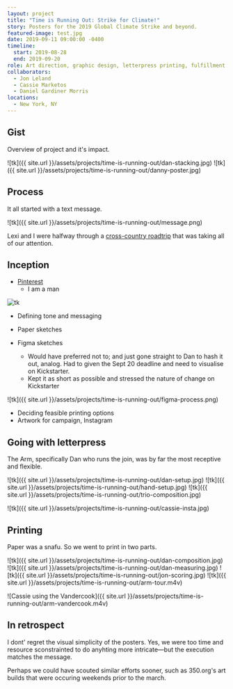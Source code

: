 ```yaml
---
layout: project
title: "Time is Running Out: Strike for Climate!"
story: Posters for the 2019 Global Climate Strike and beyond.
featured-image: test.jpg
date: 2019-09-11 09:00:00 -0400
timeline:
  start: 2019-08-28
  end: 2019-09-20
role: Art direction, graphic design, letterpress printing, fulfillment.
collaborators:
  - Jon Leland
  - Cassie Marketos
  - Daniel Gardiner Morris
locations: 
  - New York, NY
---
```

## Gist
Overview of project and it's impact.

![tk]({{ site.url }}/assets/projects/time-is-running-out/dan-stacking.jpg)
![tk]({{ site.url }}/assets/projects/time-is-running-out/danny-poster.jpg)


## Process
It all started with a text message.

![tk]({{ site.url }}/assets/projects/time-is-running-out/message.png)

Lexi and I were halfway through a [cross-country roadtrip](leaf-url) that was taking all of our attention.

## Inception

- [Pinterest](https://pin.it/ocszhdomrxblat)
    - I am a man

![tk](https://freight.cargo.site/w/607/i/b2cfbb7f1338b22301c858b5c44593b24810e3c614f41ca4f3b4626a7cd34de9/man6_o.jpg)

- Defining tone and messaging

- Paper sketches

- Figma sketches
    - Would have preferred not to; and just gone straight to Dan to hash it out, analog. Had to given the Sept 20 deadline and need to visualise on Kickstarter.
    - Kept it as short as possible and stressed the nature of change on Kickstarter

![tk]({{ site.url }}/assets/projects/time-is-running-out/figma-process.png)

- Deciding feasible printing options
- Artwork for campaign, Instagram

## Going with letterpress
The Arm, specifically Dan who runs the join, was by far the most receptive and flexible.

![tk]({{ site.url }}/assets/projects/time-is-running-out/dan-setup.jpg)
![tk]({{ site.url }}/assets/projects/time-is-running-out/hand-setup.jpg)
![tk]({{ site.url }}/assets/projects/time-is-running-out/trio-composition.jpg)

![tk]({{ site.url }}/assets/projects/time-is-running-out/cassie-insta.jpg)

## Printing
Paper was a snafu. So we went to print in two parts.

![tk]({{ site.url }}/assets/projects/time-is-running-out/dan-composition.jpg)
![tk]({{ site.url }}/assets/projects/time-is-running-out/dan-measuring.jpg)
![tk]({{ site.url }}/assets/projects/time-is-running-out/jon-scoring.jpg)
![tk]({{ site.url }}/assets/projects/time-is-running-out/arm-tour.m4v)

![Cassie using the Vandercook]({{ site.url }}/assets/projects/time-is-running-out/arm-vandercook.m4v)



## In retrospect
I dont' regret the visual simplicity of the posters. Yes, we were too time and resource sconstrainted to do anyhting more intricate—but the execution matches the message.

Perhaps we could have scouted similar efforts sooner, such as 350.org's art builds that were occuring weekends prior to the march.